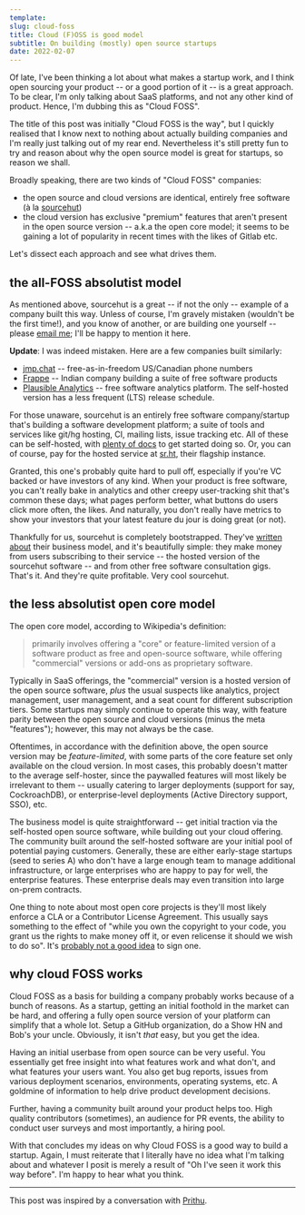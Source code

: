 ```yaml
---
template:
slug: cloud-foss
title: Cloud (F)OSS is good model
subtitle: On building (mostly) open source startups
date: 2022-02-07
---
```


Of late, I've been thinking a lot about what makes a startup work, and I
think open sourcing your product -- or a good portion of it -- is a
great approach. To be clear, I'm only talking about SaaS platforms, and
not any other kind of product. Hence, I'm dubbing this as "Cloud FOSS".

The title of this post was initially "Cloud FOSS is the way", but I
quickly realised that I know next to nothing about actually building
companies and I'm really just talking out of my rear end. Nevertheless
it's still pretty fun to try and reason about why the open source model
is great for startups, so reason we shall.

Broadly speaking, there are two kinds of "Cloud FOSS" companies:
- the open source and cloud versions are identical, entirely free software (à la
  [sourcehut](https://sourcehut.org))
- the cloud version has exclusive "premium" features that aren't present
  in the open source version -- a.k.a the open core model; it seems to
  be gaining a lot of popularity in recent times with the likes of
  Gitlab etc.

Let's dissect each approach and see what drives them.

## the all-FOSS absolutist model

As mentioned above, sourcehut is a great -- if not the only -- example
of a company built this way. Unless of course, I'm gravely mistaken
(wouldn't be the first time!), and you know of another, or are building
one yourself -- please [email me](mailto:x@icyphox.sh); I'll be happy to
mention it here.

**Update**: I was indeed mistaken. Here are a few companies built
similarly:
- [jmp.chat](https://jmp.chat/) -- free-as-in-freedom US/Canadian phone
  numbers
- [Frappe](https://frappe.io/) -- Indian company building a suite of
  free software products
- [Plausible Analytics](https://plausible.io) -- free software analytics
  platform. The self-hosted version has a less frequent (LTS) release
  schedule.

For those unaware, sourcehut is an entirely free software
company/startup that's building a software development platform; a suite
of tools and services like git/hg hosting, CI, mailing lists, issue
tracking etc. All of these can be self-hosted, with [plenty of
docs](https://man.sr.ht/installation.md) to get started doing so. Or,
you can of course, pay for the hosted service at [sr.ht](https://sr.ht),
their flagship instance.

Granted, this one's probably quite hard to pull off, especially if you're VC
backed or have investors of any kind. When your product is free
software, you can't really bake in analytics and other creepy
user-tracking shit that's common these days; what pages perform better,
what buttons do users click more often, the likes. And naturally, you
don't really have metrics to show your investors that your latest
feature du jour is doing great (or not).

Thankfully for us, sourcehut is completely bootstrapped. They've
[written
about](https://sourcehut.org/blog/2022-01-09-how-does-our-business-work/)
their business model, and it's beautifully simple: they make money from
users subscribing to their service -- the hosted version of the
sourcehut software -- and from other free software consultation gigs.
That's it. And they're quite profitable. Very cool sourcehut.

## the less absolutist open core model

The open core model, according to Wikipedia's definition:

> primarily involves offering a "core" or feature-limited version of a
> software product as free and open-source software, while offering
> "commercial" versions or add-ons as proprietary software.

Typically in SaaS offerings, the "commercial" version is a hosted
version of the open source software, _plus_ the usual suspects like
analytics, project management, user management, and a seat count for
different subscription tiers. Some startups may simply continue to
operate this way, with feature parity between the open source and cloud
versions (minus the meta "features"); however, this may not always be
the case.

Oftentimes, in accordance with the definition above, the open source
version may be _feature-limited_, with some parts of the core feature
set only available on the cloud version. In most cases, this probably
doesn't matter to the average self-hoster, since the paywalled features
will most likely be irrelevant to them -- usually catering to larger
deployments (support for say, CockroachDB), or enterprise-level
deployments (Active Directory support, SSO), etc.

The business model is quite straightforward -- get initial traction via
the self-hosted open source software, while building out your cloud
offering. The community built around the self-hosted software are your
initial pool of potential paying customers. Generally, these are either
early-stage startups (seed to series A) who don't have a large enough
team to manage additional infrastructure, or large enterprises who are
happy to pay for well, the enterprise features. These enterprise deals
may even transition into large on-prem contracts.

One thing to note about most open core projects is they'll most likely
enforce a CLA or a Contributor License Agreement. This usually says
something to the effect of "while you own the copyright to your code,
you grant us the rights to make money off it, or even relicense it
should we wish to do so". It's [probably not a good
idea](https://drewdevault.com/2018/10/05/Dont-sign-a-CLA.html) to sign
one.

## why cloud FOSS works

Cloud FOSS as a basis for building a company probably works because of a
bunch of reasons. As a startup, getting an initial foothold in the
market can be hard, and offering a fully open source version of your
platform can simplify that a whole lot. Setup a GitHub organization, do
a Show HN and Bob's your uncle. Obviously, it isn't _that_ easy, but you
get the idea.

Having an initial userbase from open source can be very useful. You
essentially get free insight into what features work and what don't,
and what features your users want. You also get bug reports, issues from
various deployment scenarios, environments, operating systems, etc. A
goldmine of information to help drive product development decisions.

Further, having a community built around your product helps too. High
quality contributors (sometimes), an audience for PR events, the ability
to conduct user surveys and most importantly, a hiring pool.

With that concludes my ideas on why Cloud FOSS is a good way to build a
startup. Again, I must reiterate that I literally have no idea what I'm
talking about and whatever I posit is merely a result of "Oh I've seen
it work this way before". I'm happy to hear what you think.

<hr>

This post was inspired by a conversation with
[Prithu](https://prithu.dev).
